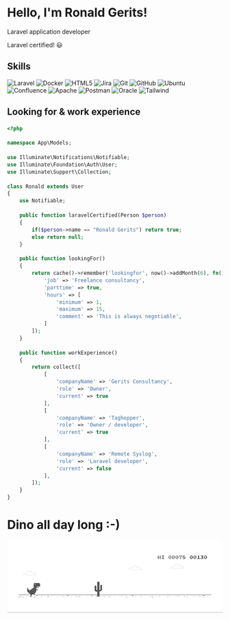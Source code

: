 # Hello, I'm Ronald Gerits!
Laravel application developer

Laravel certified! :smiley:
## Skills
![Laravel](https://img.shields.io/badge/laravel-%23FF2D20.svg?style=for-the-badge&logo=laravel&logoColor=white) 
![Docker](https://img.shields.io/badge/docker-%230db7ed.svg?style=for-the-badge&logo=docker&logoColor=white)
![HTML5](https://img.shields.io/badge/html5-%23E34F26.svg?style=for-the-badge&logo=html5&logoColor=white)
![Jira](https://img.shields.io/badge/jira-%230A0FFF.svg?style=for-the-badge&logo=jira&logoColor=white)
![Git](https://img.shields.io/badge/git-%23F05033.svg?style=for-the-badge&logo=git&logoColor=white)
![GitHub](https://img.shields.io/badge/github-%23121011.svg?style=for-the-badge&logo=github&logoColor=white)
![Ubuntu](https://img.shields.io/badge/Ubuntu-E95420?style=for-the-badge&logo=ubuntu&logoColor=white)
![Confluence](https://img.shields.io/badge/confluence-%23172BF4.svg?style=for-the-badge&logo=confluence&logoColor=white)
![Apache](https://img.shields.io/badge/apache-%23D42029.svg?style=for-the-badge&logo=apache&logoColor=white)
![Postman](https://img.shields.io/badge/Postman-FF6C37?style=for-the-badge&logo=postman&logoColor=white)
![Oracle](https://img.shields.io/badge/Oracle-F80000?style=for-the-badge&logo=oracle&logoColor=black)
![Tailwind](https://img.shields.io/badge/Tailwind_CSS-38B2AC?style=for-the-badge&logo=tailwind-css&logoColor=white)

## Looking for & work experience
```php
<?php

namespace App\Models;

use Illuminate\Notifications\Notifiable;
use Illuminate\Foundation\Auth\User;
use Illuminate\Support\Collection;

class Ronald extends User
{
    use Notifiable;
    
    public function laravelCertified(Person $person)
    {
        if($person->name == "Ronald Gerits") return true;
        else return null;
    }

    public function lookingFor()
    {
        return cache()->remember('lookingfor', now()->addMonth(6), fn() => [
            'job' => 'Freelance consultancy',
            'parttime' => true,
            'hours' => [
                'minimum' => 1,
                'maximum' => 15,
                'comment' => 'This is always negotiable',
            ]
        ]);
    }

    public function workExperience()
    {
        return collect([
            [
                'companyName' => 'Gerits Consultancy',
                'role' => 'Owner',
                'current' => true
            ],
            [
                'companyName' => 'Taghopper',
                'role' => 'Owner / developer',
                'current' => true
            ],
            [
                'companyName' => 'Remote Syslog',
                'role' => 'Laravel developer',
                'current' => false
            ],
        ]);
    }
}
```
# Dino all day long :-)
![Alt Text](https://github.com/rgerits/rgerits/blob/main/dino.gif)

